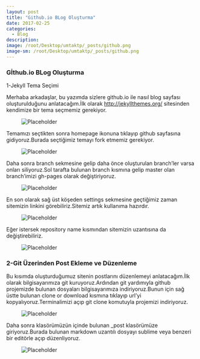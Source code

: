 ```yaml
---
layout: post
title: "Github.io BLog Oluşturma"
date: 2017-02-25
categories:
  - Blog
description: 
image: /root/Desktop/umtaktp/_posts/github.png
image-sm: /root/Desktop/umtaktp/_posts/github.png
---
```


<h3>Gİthub.io BLog Oluşturma</h3>
1-Jekyll Tema Seçimi

<p>Merhaba arkadaşlar, bu yazımda sizlere github.io ile nasıl blog sayfası oluşturulduğunu anlatacağım.İlk olarak <a href="http://jekyllthemes.org/">http://jekyllthemes.org/</a> sitesinden kendimize bir tema seçmemiz gerekiyor.</p>

<figure>
  <img src="http://i.hizliresim.com/YDj2El.png" alt="Placeholder"/>
</figure>

<p>Temamızı seçtikten sonra homepage ikonuna tıklayıp github sayfasına gidiyoruz.Burada seçtiğimiz temayı fork etmemiz gerekiyor.</p>

<figure>
  <img src="http://i.hizliresim.com/M0P52N.png" alt="Placeholder"/>
</figure>

<p>Daha sonra branch sekmesine gelip daha önce oluşturulan branch’ler varsa onları siliyoruz.Sol tarafta bulunan branch kısmına gelip master olan branch’imizi gh-pages olarak değiştiriyoruz.</p>

<figure>
  <img src="http://i.hizliresim.com/ZZAg8z.png" alt="Placeholder"/>
</figure>

<p>En son olarak sağ üst köşeden settings sekmesine geçtiğimiz zaman sitemizin linkini görebiliriz.Sitemiz artık kullanıma hazırdır.</p>

<figure>
  <img src="http://i.hizliresim.com/LyY7kz.png" alt="Placeholder"/>
</figure>

<p>Eğer istersek repository name kısmından sitemizin uzantısına da değiştirebiliriz.</p>

<figure>
  <img src="http://i.hizliresim.com/2rYmMO.png" alt="Placeholder"/>
</figure>

<h3>2-Git Üzerinden Post Ekleme ve Düzenleme</h3>

<p>Bu kısımda oluşturduğumuz sitenin postlarını düzenlemeyi anlatacağım.İlk olarak bilgisayarımıza git kuruyoruz.Ardından git yardımıyla github projemizde bulunan dosyaları bilgisayarımıza indiriyoruz.Bunun için sağ üstte bulunan clone or download kısmına tıklayıp url’yi kopyalıyoruz.Terminalimizi açıp git clone komutuyla projemizi indiriyoruz.</p>

<figure>
  <img src="http://i.hizliresim.com/vbQzdO.png" alt="Placeholder"/>
</figure>

<p>Daha sonra klasörümüzün içinde bulunan _post klasörümüze giriyoruz.Burada bulunan markdown uzantılı dosyayı sublime veya benzeri bir editörle açıp düzenliyoruz.</p>

<figure>
  <img src="http://i.hizliresim.com/2rY770.png" alt="Placeholder"/>
</figure>